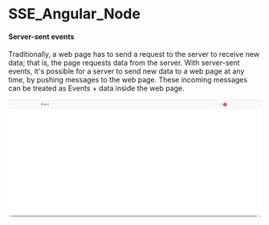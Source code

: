 # SSE_Angular_Node

<h4>Server-sent events</h4>
<p>Traditionally, a web page has to send a request to the server to receive new data; that is, the page requests data from the server. With server-sent events, it's possible for a server to send new data to a web page at any time, by pushing messages to the web page. These incoming messages can be treated as Events + data inside the web page.</p>


<img src="https://raw.githubusercontent.com/priyya0208/SSE_Angular_Node/main/sse_angular/src/assets/Screenshot%202023-02-18%20223600.png" />
